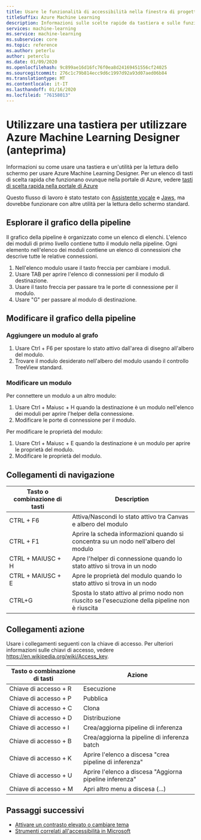 ```yaml
---
title: Usare le funzionalità di accessibilità nella finestra di progettazione (anteprima)
titleSuffix: Azure Machine Learning
description: Informazioni sulle scelte rapide da tastiera e sulle funzionalità di accessibilità per la lettura schermo disponibili nella finestra di progettazione.
services: machine-learning
ms.service: machine-learning
ms.subservice: core
ms.topic: reference
ms.author: peterlu
author: peterclu
ms.date: 01/09/2020
ms.openlocfilehash: 9c899ae16d16fc76f0ea8d24169451556cf24025
ms.sourcegitcommit: 276c1c79b814ecc9d6c1997d92a93d07aed06b84
ms.translationtype: MT
ms.contentlocale: it-IT
ms.lasthandoff: 01/16/2020
ms.locfileid: "76158013"
---
```

# <a name="use-a-keyboard-to-use-azure-machine-learning-designer-preview"></a>Utilizzare una tastiera per utilizzare Azure Machine Learning Designer (anteprima)

Informazioni su come usare una tastiera e un'utilità per la lettura dello schermo per usare Azure Machine Learning Designer. Per un elenco di tasti di scelta rapida che funzionano ovunque nella portale di Azure, vedere [tasti di scelta rapida nella portale di Azure](../azure-portal/azure-portal-keyboard-shortcuts.md)

Questo flusso di lavoro è stato testato con [Assistente vocale](https://support.microsoft.com/help/22798/windows-10-complete-guide-to-narrator) e [Jaws](https://www.freedomscientific.com/products/software/jaws/), ma dovrebbe funzionare con altre utilità per la lettura dello schermo standard.

## <a name="navigate-the-pipeline-graph"></a>Esplorare il grafico della pipeline

Il grafico della pipeline è organizzato come un elenco di elenchi. L'elenco dei moduli di primo livello contiene tutto il modulo nella pipeline. Ogni elemento nell'elenco dei moduli contiene un elenco di connessioni che descrive tutte le relative connessioni. 

1. Nell'elenco modulo usare il tasto freccia per cambiare i moduli.
1. Usare TAB per aprire l'elenco di connessioni per il modulo di destinazione.
1. Usare il tasto freccia per passare tra le porte di connessione per il modulo.
1. Usare "G" per passare al modulo di destinazione.

## <a name="edit-the-pipeline-graph"></a>Modificare il grafico della pipeline

### <a name="add-a-module-to-the-graph"></a>Aggiungere un modulo al grafo

1. Usare Ctrl + F6 per spostare lo stato attivo dall'area di disegno all'albero del modulo.
1. Trovare il modulo desiderato nell'albero del modulo usando il controllo TreeView standard.

### <a name="edit-a-module"></a>Modificare un modulo

Per connettere un modulo a un altro modulo:

1. Usare Ctrl + Maiusc + H quando la destinazione è un modulo nell'elenco dei moduli per aprire l'helper della connessione.
1. Modificare le porte di connessione per il modulo.

Per modificare le proprietà del modulo:

1. Usare Ctrl + Maiusc + E quando la destinazione è un modulo per aprire le proprietà del modulo.
1. Modificare le proprietà del modulo.

## <a name="navigation-shortcuts"></a>Collegamenti di navigazione

| Tasto o combinazione di tasti | Description |
|-|-|
| CTRL + F6 | Attiva/Nascondi lo stato attivo tra Canvas e albero del modulo |
| CTRL + F1   | Aprire la scheda informazioni quando si concentra su un nodo nell'albero del modulo |
| CTRL + MAIUSC + H | Apre l'helper di connessione quando lo stato attivo si trova in un nodo |
| CTRL + MAIUSC + E | Apre le proprietà del modulo quando lo stato attivo si trova in un nodo |
| CTRL+G | Sposta lo stato attivo al primo nodo non riuscito se l'esecuzione della pipeline non è riuscita |

## <a name="action-shortcuts"></a>Collegamenti azione

Usare i collegamenti seguenti con la chiave di accesso. Per ulteriori informazioni sulle chiavi di accesso, vedere https://en.wikipedia.org/wiki/Access_key.

| Tasto o combinazione di tasti | Azione |
|-|-|
| Chiave di accesso + R | Esecuzione |
| Chiave di accesso + P | Pubblica |
| Chiave di accesso + C | Clona |
| Chiave di accesso + D | Distribuzione |
| Chiave di accesso + I | Crea/aggiorna pipeline di inferenza |
| Chiave di accesso + B | Crea/aggiorna la pipeline di inferenza batch |
| Chiave di accesso + K | Aprire l'elenco a discesa "crea pipeline di inferenza" |
| Chiave di accesso + U | Aprire l'elenco a discesa "Aggiorna pipeline inferenza" |
| Chiave di accesso + M | Apri altro menu a discesa (...) |

## <a name="next-steps"></a>Passaggi successivi

- [Attivare un contrasto elevato o cambiare tema](../azure-portal/azure-portal-change-theme-high-contrast.md)
- [Strumenti correlati all'accessibilità in Microsoft](https://www.microsoft.com/accessibility)

